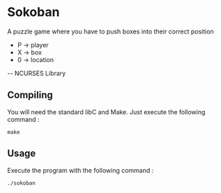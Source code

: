 # Sokoban

A puzzle game where you have to push boxes into their correct position

 - P -> player
 - X -> box
 - 0 -> location
 
 -- NCURSES Library

## Compiling
You will need the standard libC and Make.
Just execute the following command :

    make

## Usage
Execute the program with the following command :

    ./sokoban
